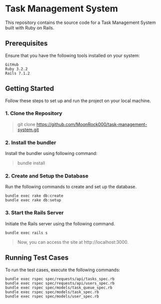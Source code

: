  # Task Management System
This repository contains the source code for a Task Management System built with Ruby on Rails.

## Prerequisites
Ensure that you have the following tools installed on your system:

```
GitHub
Ruby 3.2.2
Rails 7.1.2
```
## Getting Started
Follow these steps to set up and run the project on your local machine.

### 1. Clone the Repository


>git clone https://github.com/MoonRock000/task-management-system.git

### 2. Install the bundler

Install the bundler using following command:

>bundle install

### 2. Create and Setup the Database
Run the following commands to create and set up the database.
```
bundle exec rake db:create
bundle exec rake db:setup
```
### 3. Start the Rails Server
Initiate the Rails server using the following command.
```
bundle exec rails s
````
>Now, you can access the site at http://localhost:3000.

## Running Test Cases
To run the test cases, execute the following commands:


```
bundle exec rspec spec/requests/api/tasks_spec.rb
bundle exec rspec spec/requests/api/users_spec.rb
bundle exec rspec spec/models/task_queue_spec.rb
bundle exec rspec spec/models/task_spec.rb
bundle exec rspec spec/models/user_spec.rb
```
